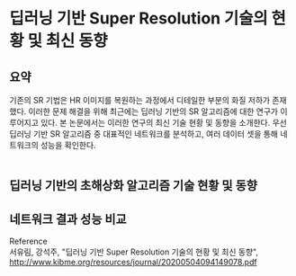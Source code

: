 # 딥러닝 기반 Super Resolution 기술의 현황 및 최신 동향 <br>

## 요약 <br>
기존의 SR 기법은 HR 이미지를 복원하는 과정에서 디테일한 부분의 화질 저하가 존재했다. 이러한 문제 해결을 위해 최근에는 딥러닝 기반의 SR 알고리즘에 대한 연구가 이루어지고 있다. 
본 논문에서는 이러한 연구의 최신 기술 현황 및 동향을 소개한다. 
우선 딥러닝 기반 SR 알고리즘 중 대표적인 네트워크를 분석하고, 여러 데이터 셋을 통해 네트워크의 성능을 확인한다. <br><br>

## 딥러닝 기반의 초해상화 알고리즘 기술 현황 및 동향 <br>


## 네트워크 결과 성능 비교 <br>




Reference <br>
서유림, 강석주, "딥러닝 기반 Super Resolution 기술의 현황 및 최신 동향", http://www.kibme.org/resources/journal/20200504094149078.pdf
